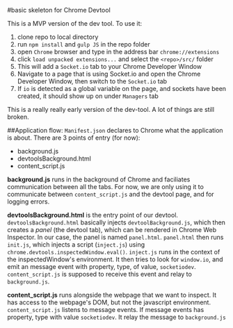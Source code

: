 #basic skeleton for Chrome Devtool

This is a MVP version of the dev tool. To use it:

1. clone repo to local directory
2. run `npm install` and `gulp JS` in the repo folder
2. open `Chrome` browser and type in the address bar `chrome://extensions`
3. click `load unpacked extensions...` and select the `<repo>/src/` folder
4. This will add a `Socket.io` tab to your Chrome Developer Window
5. Navigate to a page that is using Socket.io and open the Chrome Developer Window, then switch to the `Socket.io` tab
6. If `io` is detected as a global variable on the page, and sockets have been created, it should show up on under `Managers` tab

This is a really really early version of the dev-tool. A lot of things are still broken.

##Application flow:
`Manifest.json` declares to Chrome what the application is about.
There are 3 points of entry (for now):

* background.js
* devtoolsBackground.html
* content_script.js


**background.js** runs in the background of Chrome and faciliates communication between all the tabs. For now, we are only using it to communicate between `content_script.js` and the devtool page, and for logging errors.


**devtoolsBackground.html** is the entry point of our devtool. 
`devtoolsBackground.html` basically injects `devtoolBackground.js`, which then creates a *panel* (the devtool tab), which can be rendered in Chrome Web Inspector. In our case, the panel is named `panel.html`. `panel.html` then runs `init.js`, which injects a script (`inject.js`) using `chrome.devtools.inspectedWindow.eval()`. `inject.js` runs in the context of the inspectedWindow's environment. It then tries to look for `window.io`, and emit an message event with property, type, of value, `socketiodev`. `content_script.js` is supposed to receive this event and relay to `background.js`.


**content_script.js** runs alongside the webpage that we want to inspect. It has access to the webpage's DOM, but not the javascript environment.
`content_script.js` listens to message events. If message events has property, type with value `socketiodev`. It relay the message to `background.js`






